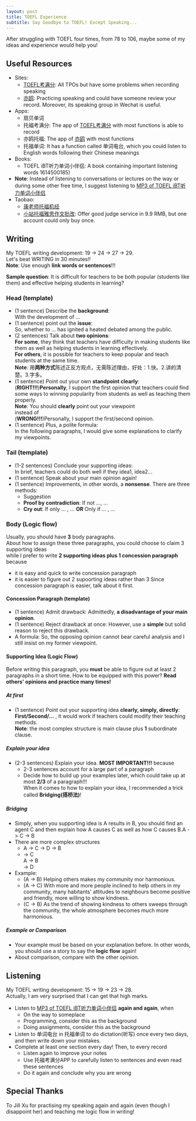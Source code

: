 ```yaml
---
layout: post
title: TOEFL Experience
subtitle: Say Goodbye to TOEFL! Except Speaking...
---
```

After struggling with TOEFL four times, from 78 to 106, maybe some of my ideas and experience would help you!   

## Useful Resources   
* Sites: 
    * [TOEFL考满分](http://toefl.kmf.com): All TPOs but have some problems when recording speaking
    * [亦鸥](http://www.yeeaoo.com): Practicing speaking and could have someone review your record. Moreover, its speaking group in Wechat is useful.   
* Apps: 
    * 扇贝单词
    * 托福考满分: The app of [TOEFL考满分](http://toefl.kmf.com) with most functions is able to record
    * 亦鸥托福: The app of [亦鸥](http://www.yeeaoo.com) with most functions
    * 托福单词: It has a function called 单词电台, which you could listen to English words following their Chinese meanings
* Books: 
    * TOEFL iBT听力单词小伴侣: A book containing important listening words
1614500185)
* **Note**: Instead of listening to conversations or lectures on the way or during some other free time, I suggest listening to [MP3 of TOEFL iBT听力单词小伴侣](http://pan.baidu.com/s/1dEDAaSp)
* Taobao: 
    * [康老师托福机经](https://klstfjj.taobao.com/shop/view_shop.htm?spm=a230r.1.14.5.ZWCzAd&user_number_id=1614500185)
    * [小站托福雅思作文批改](https://detail.tmall.com/item.htm?id=530167003743&ali_refid=a3_430583_1006:1110853830:N:%E9%9B%85%E6%80%9D%E5%86%99%E4%BD%9C:dc9fd85025a7cd14a5ba038bb81b0225&ali_trackid=1_dc9fd85025a7cd14a5ba038bb81b0225&spm=a230r.1.14.3.Eqj04c): Offer good judge service in 9.9 RMB, but one account could only buy once.

## Writing
My TOEFL writing development: 19 -> 24 -> 27 -> 29.   
Let's beat WRITING in 30 minutes!!   
**Note**: Use enough **link words or sentences**!!!

**Sample question**: It is difficult for teachers to be both popular (students like them) and effective helping students in learning?   

### Head (**template**)   
* (1 sentence) Describe the **background**:   
With the development of ...
* (1 sentence) point out the **issue**:   
So, whether to ... has ignited a heated debated among the public.   
* (2 sentences) Talk about **two opinions**:   
**For some**, they think that teachers have difficulty in making students like them as well as helping students in learning effectively.    
**For others**, it is possible for teachers to keep popular and teach students at the same time.   
**Note**: 用**两种方式**陈述正反方观点，无需陈述理由，好处：1.快。2.讲的清楚。3.字多。   
* (1 sentence) Point out your own **standpoint clearly**:   
(**RIGHT!!!**)**Personally**, I support the first opinion that teachers could find some ways to winning popularity from students as well as teaching them properly.   
**Note**: You should **clearly** point out your viewpoint   
instead of    
(**WRONG!!!**)Personally, I support the first/second opinion.   
* (1 sentence) Plus, a polite formula:   
In the following paragraphs, I would give some explanations to clarify my viewpoints.   

### Tail (**template**)
* (1-2 sentences) Conclude your supporting ideas:   
In brief, teachers could do both well if they idea1, idea2...   
* (1 sentence) Speak about your main opinion again!   
* (1 sentence) Improvements, in other words, a **nonsense**. There are three methods:   
    * Suggestion   
    * **Proof by contradiction**: If not ..., ...
    * **Cry out**: If only ... , ... **OR** Only if ... , ...

### Body (**Logic flow**)   
Usually, you should have **3** body paragraphs.   
About how to assign these three paragraphs, you could choose to claim 3 supporting ideas    
while I prefer to write **2 supporting ideas plus 1 concession paragraph** because   
* it is easy and quick to write concession paragraph
* it is easier to figure out 2 supoorting ideas rather than 3
Since concession paragraph is easier, talk about it first.   

#### Concession Paragraph (**template**)
* (1 sentence) Admit drawback: Admittedly, **a disadvantage of your main opinion**.   
* (1 sentence) Reject drawback at once: However, use a **simple** but solid reason to reject this drawback.   
* A formula: So, the opposing opinion cannot bear careful analysis and I still insist on my former viewpoint.   

#### Supporting Idea (**Logic Flow**)
Before writing this paragraph, you **must** be able to figure out at least 2 paragraphs in a short time. How to be equipped with this power? **Read others' opinions and practice many times!**   

##### At first
* (1 sentence) Point out your supporting idea **clearly, simply, directly**:    
**First/Second/...** , it would work if teachers could modify their teaching methods.   
**Note**: the most complex structure is main clause plus **1** subordinate clause.

##### Explain your idea
* (2-3 sentences) Explain your idea. **MOST IMPORTANT!!!** because
    * 2-3 sentences account for a large part of a paragraph
    * Decide how to build up your examples later, which could take up at most **2/3** of a paragraph!!!   
When it comes to how to explain your idea, I recommended a trick called **Bridging(搭桥法)**!

##### Bridging
* Simply, when you supporting idea is A results in B, you should find an agent C and then explain how A causes C as well as how C causes B.A -> C -> B
* There are more complex structures
    * A -> C -> D -> B
    *   -> C   
      A      -> B   
        -> D   
* Example: 
    * (A -> B) Helping others makes my community mor harmonious.
    * (A -> C) With more and more people inclined to help others in my community, many habitants' attitudes to neighbours become positive and friendly, more willing to show kindness.
    * (C -> B) As the trend of showing kindness to others sweeps through the community, the whole atmosphere becomes much more harmonious.

##### Example or Comparison
* Your example must be based on your explanation before. In other words, you should use a story to say the **logic flow** again!
* About comparison, compare with the other opinion.

## Listening
My TOEFL writing development: 15 -> 19 -> 23 -> 28.   
Actually, I am very surprised that I can get that high marks.   
* Listen to [MP3 of TOEFL iBT听力单词小伴侣](http://pan.baidu.com/s/1dEDAaSp) **again and again**, when
   * On the way to someplace
   * Programming, consider this as the background
   * Doing assignments, consider this as the background
* Listen to 单词电台 in 托福单词 to do dictation(听写) once every two days, and then write down your mistakes. 
* Complete at least one section every day! Then, to every record
   * Listen again to improve your notes
   * Use 托福考满分APP to carefully listen to sentences and even read these sentences
   * Do it again and conclude why you are wrong

## Special Thanks
To Jill Xu for practising my speaking again and again (even though I disappoint her) and teaching me logic flow in writing!   
